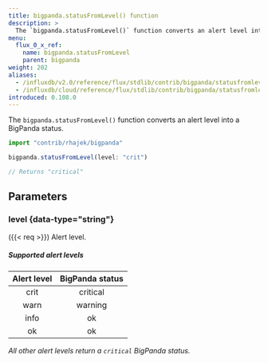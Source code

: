 ```yaml
---
title: bigpanda.statusFromLevel() function
description: >
  The `bigpanda.statusFromLevel()` function converts an alert level into a BigPanda status.
menu:
  flux_0_x_ref:
    name: bigpanda.statusFromLevel
    parent: bigpanda
weight: 202
aliases:
  - /influxdb/v2.0/reference/flux/stdlib/contrib/bigpanda/statusfromlevel/
  - /influxdb/cloud/reference/flux/stdlib/contrib/bigpanda/statusfromlevel/
introduced: 0.108.0
---
```


The `bigpanda.statusFromLevel()` function converts an alert level into a BigPanda status.

```js
import "contrib/rhajek/bigpanda"

bigpanda.statusFromLevel(level: "crit")

// Returns "critical"
```

## Parameters

### level {data-type="string"}
({{< req >}})
Alert level.

##### Supported alert levels

| Alert level | BigPanda status |
|:-----------:|:---------------:|
| crit        | critical        |
| warn        | warning         |
| info        | ok              |
| ok          | ok              |

_All other alert levels return a `critical` BigPanda status._
